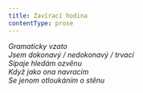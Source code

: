 ```yaml
---
title: Zavírací hodina
contentType: prose
---
```


<section>

_Gramaticky vzato  
Jsem dokonavý / nedokonavý / trvací  
Sípaje hledám ozvěnu  
Když jako ona navracím  
Se jenom otloukáním o stěnu_

</section>
